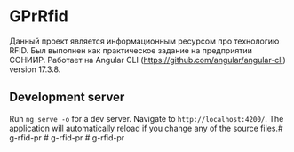 # GPrRfid

Данный проект является информационным ресурсом про технологию RFID. Был выполнен как практическое задание на предприятии CОНИИР. Работает на Angular CLI (https://github.com/angular/angular-cli) version 17.3.8.

## Development server

Run `ng serve -o` for a dev server. Navigate to `http://localhost:4200/`. The application will automatically reload if you change any of the source files.#   g - r f i d - p r  
 #   g - r f i d - p r  
 #   g - r f i d - p r  
 